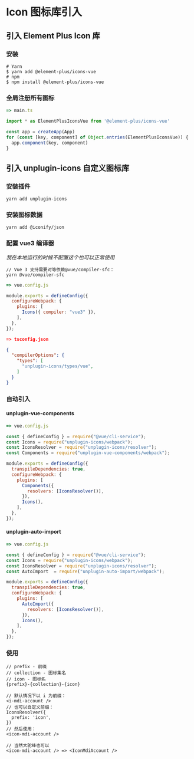 # Icon 图标库引入

## 引入 Element Plus Icon 库

### 安装
```
# Yarn
$ yarn add @element-plus/icons-vue
# npm
$ npm install @element-plus/icons-vue
```

### 全局注册所有图标
```main.ts
=> main.ts

import * as ElementPlusIconsVue from '@element-plus/icons-vue'

const app = createApp(App)
for (const [key, component] of Object.entries(ElementPlusIconsVue)) {
  app.component(key, component)
}
```

## 引入 unplugin-icons 自定义图标库

### 安装插件
```
yarn add unplugin-icons
```

### 安装图标数据
```
yarn add @iconify/json
```

### 配置 vue3 编译器
*我在本地运行的时候不配置这个也可以正常使用*
```
// Vue 3 支持需要对等依赖@vue/compiler-sfc：
yarn @vue/compiler-sfc
```
```vue.config.js
=> vue.config.js

module.exports = defineConfig({
  configureWebpack: {
    plugins: [
      Icons({ compiler: "vue3" }),
    ],
  },
});
```
```tsconfig.json
=> tsconfig.json

{
  "compilerOptions": {
    "types": [
      "unplugin-icons/types/vue",
    ]
  }
}
```

### 自动引入

#### unplugin-vue-components
``` vue.config.js
=> vue.config.js

const { defineConfig } = require("@vue/cli-service");
const Icons = require("unplugin-icons/webpack");
const IconsResolver = require("unplugin-icons/resolver");
const Components = require("unplugin-vue-components/webpack");

module.exports = defineConfig({
  transpileDependencies: true,
  configureWebpack: {
    plugins: [
      Components({
        resolvers: [IconsResolver()],
      }),
      Icons(),
    ],
  },
});
```

#### unplugin-auto-import
```vue.config.js
=> vue.config.js

const { defineConfig } = require("@vue/cli-service");
const Icons = require("unplugin-icons/webpack");
const IconsResolver = require("unplugin-icons/resolver");
const AutoImport  = require("unplugin-auto-import/webpack");

module.exports = defineConfig({
  transpileDependencies: true,
  configureWebpack: {
    plugins: [
      AutoImport({
        resolvers: [IconsResolver()],
      }),
      Icons(),
    ],
  },
});
```

### 使用
```
// prefix - 前缀
// collection - 图标集名
// icon - 图标名
{prefix}-{collection}-{icon}

// 默认情况下以 i 为前缀：
<i-mdi-account />
// 也可以自定义前缀：
IconsResolver({
  prefix: 'icon',
})
// 然后使用：
<icon-mdi-account />

// 当然大驼峰也可以
<icon-mdi-account /> => <IconMdiAccount />
```
